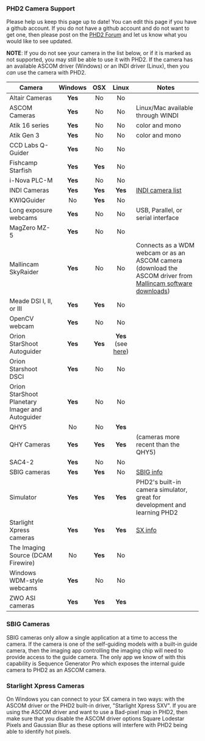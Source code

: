 ### PHD2 Camera Support ###

Please help us keep this page up to date!  You can edit this page if you have a github account.  If you do not have a github account and do not want to get one, then please post on the [PHD2 Forum](https://groups.google.com/forum/?fromgroups=#!forum/open-phd-guiding) and let us know what you would like to see updated.

**NOTE**: If you do not see your camera in the list below, or if it is marked as not supported, you may still be able to use it with PHD2.  If the camera has an available ASCOM driver (Windows) or an INDI driver (Linux), then you _can_ use the camera with PHD2.

|Camera|Windows|OSX|Linux|Notes|
|------|:-----:|:-:|:---:|-----|
| Altair Cameras | **Yes** | No | No |  |
| ASCOM Cameras| **Yes** | No | No | Linux/Mac available through WINDI |
| Atik 16 series | **Yes** | No | No | color and mono |
| Atik Gen 3  | **Yes** | No | No | color and mono |
| CCD Labs Q-Guider | **Yes** | No | No |  |
| Fishcamp Starfish | **Yes** | **Yes** | No |  |
| i-Nova PLC-M | **Yes** | No | No | |
| INDI Cameras| **Yes** | **Yes** | **Yes** | [INDI camera list](http://www.indilib.org/devices/ccds.html) |
| KWIQGuider | No | **Yes** | No |  |
| Long exposure webcams | **Yes** | No | No | USB, Parallel, or serial interface |
| MagZero MZ-5 | **Yes** | No | No |  |
| Mallincam SkyRaider | **Yes** | No | No | Connects as a WDM webcam or as an ASCOM camera (download the ASCOM driver from [Mallincam software downloads](http://www.mallincam.net/software-downloads.html)) |
| Meade DSI I, II, or III | **Yes** | **Yes** | No |  |
| OpenCV webcam | **Yes** | No | No |  |
| Orion StarShoot Autoguider | **Yes** | **Yes** | **Yes** (see [here](https://github.com/OpenPHDGuiding/phd2/issues/496)) |  |
| Orion Starshoot DSCI | **Yes** | No | No |  |
| Orion StarShoot Planetary Imager and Autoguider | **Yes** | No | No |  |
| QHY5 | No | No | **Yes** | |
| QHY Cameras | **Yes** | **Yes** | **Yes** | (cameras more recent than the QHY5) |
| SAC4-2 | **Yes** | No | No |  |
| SBIG cameras | **Yes** | **Yes** | No | [SBIG info](#sbig) |
| Simulator | **Yes** | **Yes** | **Yes** | PHD2's built-in camera simulator, great for development and learning PHD2 |
| Starlight Xpress cameras | **Yes** | **Yes** | **Yes** |[SX info](#sx)|
| The Imaging Source (DCAM Firewire) | No | **Yes** | No |  |
| Windows WDM-style webcams | **Yes** | No | No |  |
| ZWO ASI cameras| **Yes** | **Yes** | **Yes** | |

<a name=sbig></a>
### SBIG Cameras ###

SBIG cameras only allow a single application at a time to access the camera. If the camera is one of the self-guiding models with a built-in guide camera, then the imaging app controlling the imaging chip will need to provide access to the guide camera. The only app we know of with this capability is Sequence Generator Pro which exposes the internal guide camera to PHD2 as an ASCOM camera.

<a name=sx></a>
### Starlight Xpress Cameras ###
On Windows you can connect to your SX camera in two ways: with the ASCOM driver or the PHD2 built-in driver, "Starlight Xpress SXV".  If you are using the ASCOM driver and want to use a Bad-pixel map in PHD2, then make sure that you disable the ASCOM driver options Square Lodestar Pixels and Gaussian Blur as these options will interfere with PHD2 being able to identify hot pixels.
